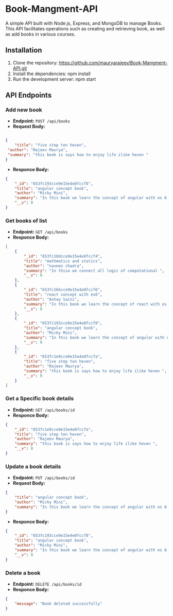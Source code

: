 # Book-Mangment-API

A simple API built with Node.js, Express, and MongoDB to manage Books. This API facilitates operations such as creating and retrieving book, as well as add books in various courses.

## Installation

1. Clone the repository: https://github.com/mauryarajeev/Book-Mangment-API.git
2. Install the dependencies: npm install
3.  Run the development server: npm start
      
## API Endpoints

### Add new book

- **Endpoint:** `POST /api/books`
- **Request Body:**
```json

{ 
	"title": "five step ton heven",
 "author": "Rajeev Maurya", 
 "summary": "this book is says how to enjoy life ilike heven "
}
```
- **Responce Body:**
```json
{
	"_id": "653fc193cce9e15e4e8fccf8",
	"title": "angular concept book",
	"author": "Micky Mini",
	"summary": "In this book we learn the concept of angular with es 6 javascript ",
	"__v": 0
}
```

### Get books of list

- **Endpoint:** `GET /api/books`
- **Responce Body:**
```json
[
	{
		"_id": "653fc10dcce9e15e4e8fccf4",
		"title": "mathmatics and statics",
		"author": "naveen chadra",
		"summary": "In thisa we connect all logic of computational ",
		"__v": 0
	},
	{
		"_id": "653fc16bcce9e15e4e8fccf6",
		"title": "react concept with es6",
		"author": "Ashay Saini",
		"summary": "In this book we learn the concept of react with es 6 javascript ",
		"__v": 0
	},
	{
		"_id": "653fc193cce9e15e4e8fccf8",
		"title": "angular concept book",
		"author": "Micky Mini",
		"summary": "In this book we learn the concept of angular with es 6 javascript ",
		"__v": 0
	},
	{
		"_id": "653fc1e9cce9e15e4e8fccfa",
		"title": "five step ton heven",
		"author": "Rajeev Maurya",
		"summary": "this book is says how to enjoy life ilike heven ",
		"__v": 0
	}
]
```


### Get a Specific  book details

- **Endpoint:** `GET /api/books/id`
- **Responce Body:**
```json
{
	"_id": "653fc1e9cce9e15e4e8fccfa",
	"title": "five step ton heven",
	"author": "Rajeev Maurya",
	"summary": "this book is says how to enjoy life ilike heven ",
	"__v": 0
}
```

### Update a book details

- **Endpoint:** `PUT /api/books/id`
- **Request Body:**
```json
{
	"title": "angular concept book",
	"author": "Micky Mini",
	"summary": "In this book we learn the concept of angular with es 6 javascript "
}
```
- **Responce Body:**
```json
{
	"_id": "653fc193cce9e15e4e8fccf8",
	"title": "angular concept book",
	"author": "Micky Mini",
	"summary": "In this book we learn the concept of angular with es 6 javascript ",
	"__v": 0
}
```



### Delete a book

- **Endpoint:** `DELETE /api/books/id`
- **Responce Body:**
```json
{
	"message": "Book deleted successfully"
}
```








